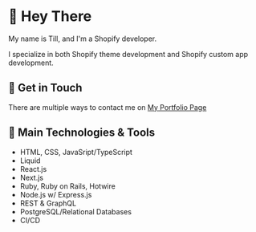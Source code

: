 # 👋 Hey There

My name is Till, and I'm a Shopify developer.

I specialize in both Shopify theme development and Shopify custom app development.

## 🛒 Get in Touch

There are multiple ways to contact me on [My Portfolio Page](https://tilltaeubrich.com/)

## 🔧 Main Technologies & Tools

- HTML, CSS, JavaSript/TypeScript
- Liquid
- React.js
- Next.js
- Ruby, Ruby on Rails, Hotwire
- Node.js w/ Express.js
- REST & GraphQL
- PostgreSQL/Relational Databases
- CI/CD
